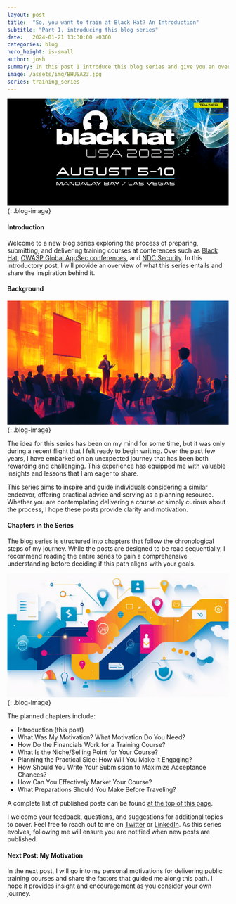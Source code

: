 ```yaml
---
layout: post
title:  "So, you want to train at Black Hat? An Introduction"
subtitle: "Part 1, introducing this blog series"
date:   2024-01-21 13:30:00 +0300
categories: blog
hero_height: is-small
author: josh
summary: In this post I introduce this blog series and give you an overview of what it is about and why I wanted to write it.
image: /assets/img/BHUSA23.jpg
series: training_series
---
```


![image](/assets/img/BHUSA23.jpg){: .blog-image}

#### Introduction

Welcome to a new blog series exploring the process of preparing, submitting, and delivering training courses at conferences such as [Black Hat](https://www.blackhat.com/trainings/), [OWASP Global AppSec conferences](https://owasp.org/events), and [NDC Security](https://ndc-security.com/). In this introductory post, I will provide an overview of what this series entails and share the inspiration behind it.

#### Background

![image](/assets/img/bhseries/trainer.png){: .blog-image}

The idea for this series has been on my mind for some time, but it was only during a recent flight that I felt ready to begin writing. Over the past few years, I have embarked on an unexpected journey that has been both rewarding and challenging. This experience has equipped me with valuable insights and lessons that I am eager to share.

This series aims to inspire and guide individuals considering a similar endeavor, offering practical advice and serving as a planning resource. Whether you are contemplating delivering a course or simply curious about the process, I hope these posts provide clarity and motivation.

#### Chapters in the Series

The blog series is structured into chapters that follow the chronological steps of my journey. While the posts are designed to be read sequentially, I recommend reading the entire series to gain a comprehensive understanding before deciding if this path aligns with your goals.

![image](/assets/img/bhseries/roadmap.png){: .blog-image}

The planned chapters include:

- Introduction (this post)  
- What Was My Motivation? What Motivation Do You Need?  
- How Do the Financials Work for a Training Course?  
- What Is the Niche/Selling Point for Your Course?  
- Planning the Practical Side: How Will You Make It Engaging?  
- How Should You Write Your Submission to Maximize Acceptance Chances?  
- How Can You Effectively Market Your Course?  
- What Preparations Should You Make Before Traveling?  
<!--- What Was My Experience Like, and What Should You Expect?-->

A complete list of published posts can be found <a href="#top">at the top of this page</a>.

I welcome your feedback, questions, and suggestions for additional topics to cover. Feel free to reach out to me on [Twitter](https://twitter.com/JoshCGrossman) or [LinkedIn](https://www.linkedin.com/in/joshcgrossman/). As this series evolves, following me will ensure you are notified when new posts are published.

#### Next Post: My Motivation

In the next post, I will go into my personal motivations for delivering public training courses and share the factors that guided me along this path. I hope it provides insight and encouragement as you consider your own journey.
